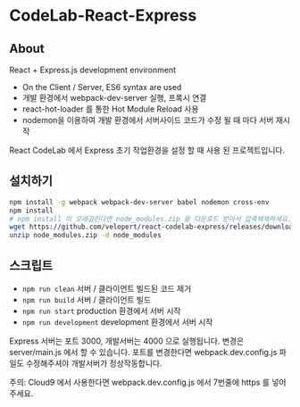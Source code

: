 # CodeLab-React-Express

## About

React + Express.js development environment
- On the Client / Server, ES6 syntax are used
- 개발 환경에서 webpack-dev-server 실행, 프록시 연결
- react-hot-loader 를 통한 Hot Module Reload 사용
- nodemon을 이용하여 개발 환경에서 서버사이드 코드가 수정 될 때 마다 서버 재시작

React CodeLab 에서 Express 초기 작업환경을 설정 할 때 사용 된 프로젝트입니다.


## 설치하기

```sh
npm install -g webpack webpack-dev-server babel nodemon cross-env
npm install
# npm install 이 오래걸린다면 node_modules.zip 을 다운로드 받아서 압축해제하세요.
wget https://github.com/velopert/react-codelab-express/releases/download/1.0/node_modules.zip
unzip node_modules.zip -d node_modules
```

## 스크립트

- `npm run clean` 서버 / 클라이언트 빌드된 코드 제거
- `npm run build` 서버 / 클라이언트 빌드
- `npm run start` production 환경에서 서버 시작
- `npm run development` development 환경에서 서버 시작

Express 서버는 포트 3000, 개발서버는 4000 으로 실행됩니다. 변경은 server/main.js 에서 할 수 있습니다.
포트를 변경한다면 webpack.dev.config.js 파일도 수정해주셔야 개발서버가 정상작동합니다.

주의: Cloud9 에서 사용한다면 webpack.dev.config.js 에서 7번줄에 https 를 넣어주세요.
